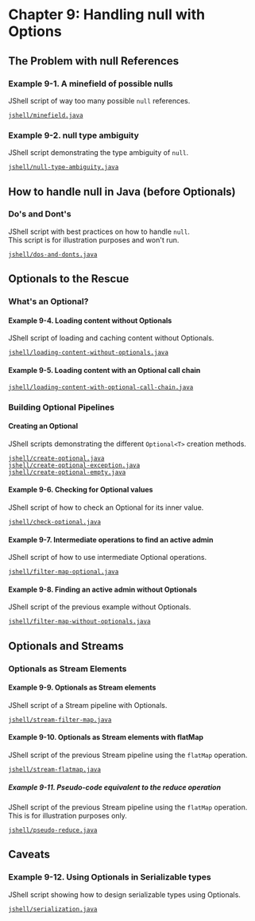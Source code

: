 # Chapter 9: Handling null with Options

## The Problem with null References

### Example 9-1. A minefield of possible nulls

JShell script of way too many possible `null` references.

[`jshell/minefield.java`](jshell/minefield.java)

### Example 9-2. null type ambiguity

JShell script demonstrating the type ambiguity of `null`.

[`jshell/null-type-ambiguity.java`](jshell/null-type-ambiguity.java)


## How to handle null in Java (before Optionals)

### Do's and Dont's

JShell script with best practices on how to handle `null`.  
This script is for illustration purposes and won't run.

[`jshell/dos-and-donts.java`](jshell/dos-and-donts.java)


## Optionals to the Rescue

### What's an Optional?

#### Example 9-4. Loading content without Optionals

JShell script of loading and caching content without Optionals.

[`jshell/loading-content-without-optionals.java`](jshell/loading-content-without-optionals.java)

#### Example 9-5. Loading content with an Optional call chain

[`jshell/loading-content-with-optional-call-chain.java`](jshell/loading-content-with-optional-call-chain.java)


### Building Optional Pipelines

#### Creating an Optional

JShell scripts demonstrating the different `Optional<T>` creation methods.

[`jshell/create-optional.java`](jshell/create-optional.java)  
[`jshell/create-optional-exception.java`](jshell/create-optional-exception.java)  
[`jshell/create-optional-empty.java`](jshell/create-optional-empty.java)

#### Example 9-6. Checking for Optional values

JShell script of how to check an Optional for its inner value.

[`jshell/check-optional.java`](jshell/check-optional.java)


#### Example 9-7. Intermediate operations to find an active admin

JShell script of how to use intermediate Optional operations.

[`jshell/filter-map-optional.java`](jshell/filter-map-optional.java)

#### Example 9-8. Finding an active admin without Optionals

JShell script of the previous example without Optionals.

[`jshell/filter-map-without-optionals.java`](jshell/filter-map-without-optionals.java)


## Optionals and Streams

### Optionals as Stream Elements

#### Example 9-9. Optionals as Stream elements

JShell script of a Stream pipeline with Optionals.

[`jshell/stream-filter-map.java`](jshell/stream-filter-map.java)

#### Example 9-10. Optionals as Stream elements with flatMap

JShell script of the previous Stream pipeline using the `flatMap` operation.

[`jshell/stream-flatmap.java`](jshell/stream-flatmap.java)


##### Example 9-11. Pseudo-code equivalent to the reduce operation

JShell script of the previous Stream pipeline using the `flatMap` operation.  
This is for illustration purposes only.

[`jshell/pseudo-reduce.java`](jshell/pseudo-reduce.java)

## Caveats

### Example 9-12. Using Optionals in Serializable types

JShell script showing how to design serializable types using Optionals.

[`jshell/serialization.java`](jshell/serialization.java)


